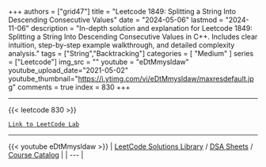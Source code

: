 
+++
authors = ["grid47"]
title = "Leetcode 1849: Splitting a String Into Descending Consecutive Values"
date = "2024-05-06"
lastmod = "2024-11-06"
description = "In-depth solution and explanation for Leetcode 1849: Splitting a String Into Descending Consecutive Values in C++. Includes clear intuition, step-by-step example walkthrough, and detailed complexity analysis."
tags = ["String","Backtracking"]
categories = [
    "Medium"
]
series = ["Leetcode"]
img_src = ""
youtube = "eDtMmysldaw"
youtube_upload_date="2021-05-02"
youtube_thumbnail="https://i.ytimg.com/vi/eDtMmysldaw/maxresdefault.jpg"
comments = true
index = 830
+++



---
{{< leetcode 830 >}}

[`Link to LeetCode Lab`](https://leetcode.com/problems/splitting-a-string-into-descending-consecutive-values/description/)

---
{{< youtube eDtMmysldaw >}}
| [LeetCode Solutions Library](https://grid47.xyz/leetcode/) / [DSA Sheets](https://grid47.xyz/sheets/) / [Course Catalog](https://grid47.xyz/courses/) |
| --- |
